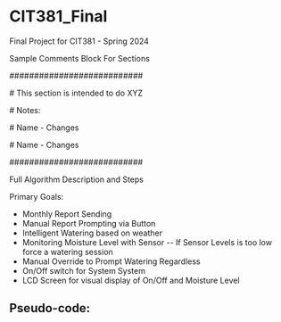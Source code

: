 # CIT381_Final
Final Project for CIT381 - Spring 2024

Sample Comments Block For Sections

###########################

\# This section is intended to do XYZ

\# Notes:

\# Name - Changes

\# Name - Changes

###########################


Full Algorithm Description and Steps

Primary Goals:
- Monthly Report Sending
- Manual Report Prompting via Button
- Intelligent Watering based on weather
- Monitoring Moisture Level with Sensor
-- If Sensor Levels is too low force a watering session
- Manual Override to Prompt Watering Regardless
- On/Off switch for System System
- LCD Screen for visual display of On/Off and Moisture Level

Pseudo-code:
- 
